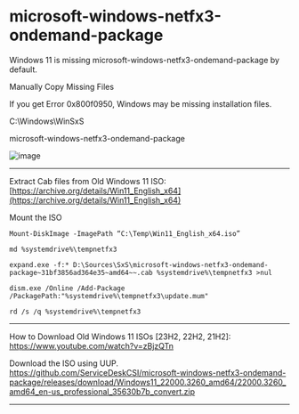  # microsoft-windows-netfx3-ondemand-package

Windows 11 is missing microsoft-windows-netfx3-ondemand-package by default. 


Manually Copy Missing Files

If you get Error 0x800f0950, Windows may be missing installation files.

C:\Windows\WinSxS

microsoft-windows-netfx3-ondemand-package

![image](https://github.com/user-attachments/assets/0e29f471-2734-4d77-a660-32e643c25622)

------------

Extract Cab files from Old Windows 11 ISO: [https://archive.org/details/Win11_English_x64](https://archive.org/details/Win11_English_x64)

Mount the ISO 

    Mount-DiskImage -ImagePath “C:\Temp\Win11_English_x64.iso”

    md %systemdrive%\tempnetfx3
    
    expand.exe -f:* D:\Sources\SxS\microsoft-windows-netfx3-ondemand-package~31bf3856ad364e35~amd64~~.cab %systemdrive%\tempnetfx3 >nul

    dism.exe /Online /Add-Package /PackagePath:"%systemdrive%\tempnetfx3\update.mum"

    rd /s /q %systemdrive%\tempnetfx3

------------

How to Download Old Windows 11 ISOs [23H2, 22H2, 21H2]: https://www.youtube.com/watch?v=zBjzQTn

Download the ISO using UUP. https://github.com/ServiceDeskCSI/microsoft-windows-netfx3-ondemand-package/releases/download/Windows11_22000.3260_amd64/22000.3260_amd64_en-us_professional_35630b7b_convert.zip

------------
